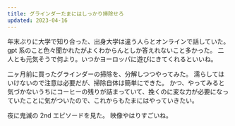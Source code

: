 ```yaml
---
title: グラインダーたまにはしっかり掃除せろ
updated: 2023-04-16
---
```


年末ぶりに大学で知り合った、出身大学は違う人らとオンラインで話していた。
gpt 系のこと色々聞かれたがよくわからんとしか答えれないこと多かった。
二人とも元気そうで何より。いつかヨーロッパに遊びにきてくれるといいね。


二ヶ月前に買ったグラインダーの掃除を、分解しつつやってみた。
濡らしてはいけないので注意は必要だが、掃除自体は簡単にできた。
かつ、やってみると気づかないうちにコーヒーの残りが詰まっていて、挽くのに変な力が必要になっていたことに気がついたので、これからもたまにはやっていきたい。

夜に鬼滅の 2nd エピソードを見た。
映像やはりすごいね。

